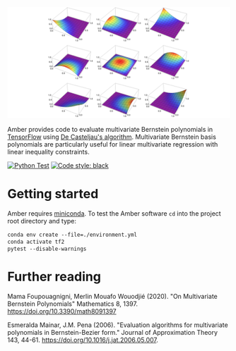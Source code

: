![Graphical abstract](assets/img/bernstein-series.png "Series of bivariate Bernstein basis polynomials")

Amber provides code to evaluate multivariate Bernstein polynomials in
[TensorFlow](https://www.tensorflow.org) using
[De Casteljau's algorithm](https://en.wikipedia.org/wiki/De_Casteljau%27s_algorithm).
Multivariate Bernstein basis polynomials are particularly useful for linear multivariate
regression with linear inequality constraints.

[![Python Test](https://github.com/octoflar/amber/actions/workflows/python-test.yml/badge.svg)](https://github.com/octoflar/amber/actions/workflows/python-test.yml)
[![Code style: black](https://img.shields.io/badge/code%20style-black-000000.svg)](https://github.com/psf/black)

# Getting started

Amber requires [miniconda](https://docs.conda.io/en/latest/miniconda.html). To test the Amber software `cd` into the project root directory and type:

    conda env create --file=./environment.yml
    conda activate tf2
    pytest --disable-warnings

# Further reading

Mama Foupouagnigni, Merlin Mouafo Wouodjié (2020). "On Multivariate Bernstein Polynomials" 
Mathematics 8, 1397. <https://doi.org/10.3390/math8091397>

Esmeralda Mainar, J.M. Pena (2006). "Evaluation algorithms for multivariate polynomials in Bernstein-Bezier form."
Journal of Approximation Theory 143, 44-61. <https://doi.org/10.1016/j.jat.2006.05.007>.
